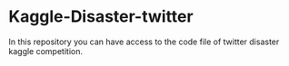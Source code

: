 # Kaggle-Disaster-twitter
In this repository you can have access to the code file of twitter disaster kaggle competition. 
